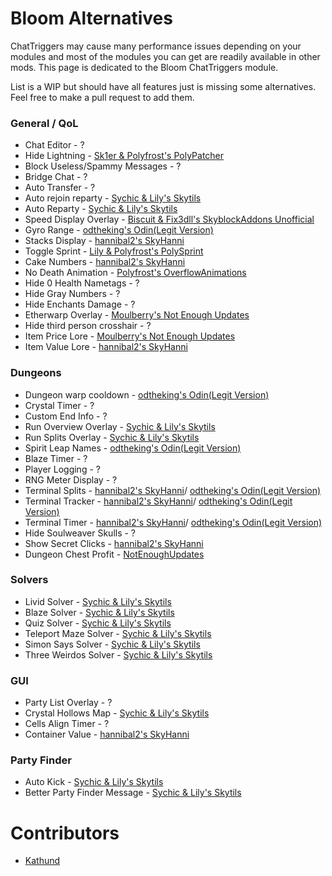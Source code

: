 # Bloom Alternatives

ChatTriggers may cause many performance issues depending on your modules and most of the modules you can get are readily available in other mods. This page is dedicated to the Bloom ChatTriggers module.

List is a WIP but should have all features just is missing some alternatives. Feel free to make a pull request to add them.

### General / QoL
* Chat Editor - ?
* Hide Lightning - [Sk1er & Polyfrost's PolyPatcher](https://modrinth.com/mod/patcher)
* Block Useless/Spammy Messages - ?
* Bridge Chat - ?
* Auto Transfer - ?
* Auto rejoin reparty - [Sychic & Lily's Skytils](https://github.com/Skytils/SkytilsMod/releases/latest)
* Auto Reparty - [Sychic & Lily's Skytils](https://github.com/Skytils/SkytilsMod/releases/latest)
* Speed Display Overlay - [Biscuit & Fix3dll's SkyblockAddons Unofficial](https://modrinth.com/mod/skyblockaddons-unofficial)
* Gyro Range - [odtheking's Odin(Legit Version)](https://github.com/odtheking/Odin/releases/latest)
* Stacks Display - [hannibal2's SkyHanni](https://modrinth.com/mod/skyhanni)
* Toggle Sprint - [Lily & Polyfrost's PolySprint](https://modrinth.com/mod/polysprint)
* Cake Numbers - [hannibal2's SkyHanni](https://modrinth.com/mod/skyhanni)
* No Death Animation - [Polyfrost's OverflowAnimations](https://modrinth.com/mod/animations)
* Hide 0 Health Nametags - ?
* Hide Gray Numbers - ?
* Hide Enchants Damage - ?
* Etherwarp Overlay - [Moulberry's Not Enough Updates](https://modrinth.com/mod/notenoughupdates)
* Hide third person crosshair - ?
* Item Price Lore - [Moulberry's Not Enough Updates](https://modrinth.com/mod/notenoughupdates)
* Item Value Lore - [hannibal2's SkyHanni](https://modrinth.com/mod/skyhanni)

### Dungeons
* Dungeon warp cooldown - [odtheking's Odin(Legit Version)](https://github.com/odtheking/Odin/releases/latest)
* Crystal Timer - ?
* Custom End Info - ?
* Run Overview Overlay - [Sychic & Lily's Skytils](https://github.com/Skytils/SkytilsMod/releases/latest)
* Run Splits Overlay - [Sychic & Lily's Skytils](https://github.com/Skytils/SkytilsMod/releases/latest)
* Spirit Leap Names - [odtheking's Odin(Legit Version)](https://github.com/odtheking/Odin/releases/latest)
* Blaze Timer - ?
* Player Logging - ?
* RNG Meter Display - ?
* Terminal Splits - [hannibal2's SkyHanni](https://modrinth.com/mod/skyhanni)/ [odtheking's Odin(Legit Version)](https://github.com/odtheking/Odin/releases/latest)
* Terminal Tracker - [hannibal2's SkyHanni](https://modrinth.com/mod/skyhanni)/ [odtheking's Odin(Legit Version)](https://github.com/odtheking/Odin/releases/latest)
* Terminal Timer - [hannibal2's SkyHanni](https://modrinth.com/mod/skyhanni)/ [odtheking's Odin(Legit Version)](https://github.com/odtheking/Odin/releases/latest)
* Hide Soulweaver Skulls - ?
* Show Secret Clicks - [hannibal2's SkyHanni](https://modrinth.com/mod/skyhanni)
* Dungeon Chest Profit - [NotEnoughUpdates](https://modrinth.com/mod/notenoughupdates)

### Solvers
* Livid Solver - [Sychic & Lily's Skytils](https://github.com/Skytils/SkytilsMod/releases/latest)
* Blaze Solver - [Sychic & Lily's Skytils](https://github.com/Skytils/SkytilsMod/releases/latest)
* Quiz Solver - [Sychic & Lily's Skytils](https://github.com/Skytils/SkytilsMod/releases/latest)
* Teleport Maze Solver - [Sychic & Lily's Skytils](https://github.com/Skytils/SkytilsMod/releases/latest)
* Simon Says Solver - [Sychic & Lily's Skytils](https://github.com/Skytils/SkytilsMod/releases/latest)
* Three Weirdos Solver - [Sychic & Lily's Skytils](https://github.com/Skytils/SkytilsMod/releases/latest)

### GUI
* Party List Overlay - ?
* Crystal Hollows Map - [Sychic & Lily's Skytils](https://github.com/Skytils/SkytilsMod/releases/latest)
* Cells Align Timer - ?
* Container Value - [hannibal2's SkyHanni](https://modrinth.com/mod/skyhanni)

### Party Finder
* Auto Kick - [Sychic & Lily's Skytils](https://github.com/Skytils/SkytilsMod/releases/latest)
* Better Party Finder Message - [Sychic & Lily's Skytils](https://github.com/Skytils/SkytilsMod/releases/latest)


# Contributors

* [Kathund](https://github.com/Kathund)
